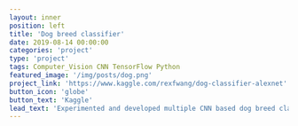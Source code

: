 ```yaml
---
layout: inner
position: left
title: 'Dog breed classifier'
date: 2019-08-14 00:00:00
categories: 'project'
type: 'project'
tags: Computer_Vision CNN TensorFlow Python
featured_image: '/img/posts/dog.png'
project_link: 'https://www.kaggle.com/rexfwang/dog-classifier-alexnet'
button_icon: 'globe'
button_text: 'Kaggle'
lead_text: 'Experimented and developed multiple CNN based dog breed classifiers using tensorflow in Python. Compared results from various top performant CNN architectures.'
---
```

